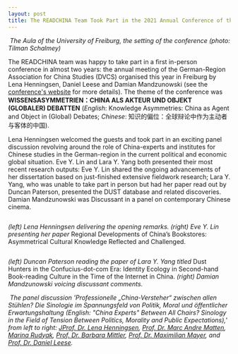 ```yaml
---
layout: post
title: The READCHINA Team Took Part in the 2021 Annual Conference of the German-Region Association for China Studies (DVCS) held in Freiburg
---
```


<span class="image fit"><img src="{% link assets/images/dvcs2021-1.jpeg %}" alt="" /></span>
*The Aula of the University of Freiburg, the setting of the conference (photo: Tilman Schalmey)*

The READCHINA team was happy to take part in a first in-person conference in almost two years: the annual meeting of the German-Region Association for China Studies (DVCS) organised this year in Freiburg by Lena Henningsen, Daniel Leese and Damian Mandzunowski (see the [conference's website](https://dvcs2021.github.io) for more details). The theme of the conference was __WISSENSASYMMETRIEN：CHINA ALS AKTEUR UND OBJEKT (GLOBALER) DEBATTEN__ (*English*: Knowledge Asymmetries: China as Agent and Object in (Global) Debates; *Chinese*: 知识的偏位：全球辩论中作为主动者与客体的中国).

Lena Henningsen welcomed the guests and took part in an exciting panel discussion revolving around the role of China-experts and institutes for Chinese studies in the German-region in the current political and economic global situation. Eve Y. Lin and Lara Y. Yang both presented their most recent research outputs: Eve Y. Lin shared the ongoing advancements of her dissertation based on just-finished extensive fieldwork research; Lara Y. Yang, who was unable to take part in person but had her paper read out by Duncan Paterson, presented the DUST database and related discoveries. Damian Mandzunowski was Discussant in a panel on contemporary Chinese cinema.  

<div class="box alt">
	<div class="row uniform">
		<div class="6u"><span class="image fit"><img src="{% link assets/images/dvcs2021-2.png %}" alt="" /></span></div>
    <div class="6u"><span class="image fit"><img src="{% link assets/images/dvcs2021-4.png %}" alt="" /></span></div>
    <p><i>(left) Lena Henningsen delivering the opening remarks. (right) Eve Y. Lin presenting her paper </i>Regional Developments of China’s Bookstores: Asymmetrical Cultural Knowledge Reflected and Challenged.</p>  
	</div>
</div>
<div class="box alt">
	<div class="row uniform">  
    <div class="6u"><span class="image fit"><img src="{% link assets/images/dvcs2021-5.png %}" alt="" /></span></div>
    <div class="6u"><span class="image fit"><img src="{% link assets/images/dvcs2021-3.png %}" alt="" /></span></div>
    <p><i>(left) Duncan Paterson reading the paper of Lara Y. Yang titled </i>Dust Hunters in the Confucius-dot-com Era: Identity Ecology in Second-hand Book-reading Culture in the Time of the Internet in China. <i>(right) Damian Mandzunowski voicing discussant comments.</i></p>
  </div>
</div>

<span class="image fit"><img src="{% link assets/images/dvcs2021-6.png %}" alt="" /></span>
*The panel discussion 'Professionelle „China-Versteher“ zwischen allen Stühlen? Die Sinologie im Spannungsfeld von Politik, Moral und öffentlicher Erwartungshaltung (English: "China Experts" Between All Chairs? Sinology in the Field of Tension Between Politics, Morality and Public Expectations),' from left to right: [JProf. Dr. Lena Henningsen](https://www.sinologie.uni-freiburg.de/Mitarbeiterinnen/professorinnen/henningsen), [Prof. Dr. Marc Andre Matten](https://www.sinologie.phil.fau.de/mitarbeiter/professuren/prof-dr-marc-matten/), [Marina Rudyak](https://www.zo.uni-heidelberg.de/sinologie/institute/staff/rudyak/), [Prof. Dr. Barbara Mittler](https://www.zo.uni-heidelberg.de/sinologie/institute/staff/mittler/), [Prof. Dr. Maximilian Mayer](https://www.cassis.uni-bonn.de/en/ueber-cassis/prof.-maximilian-mayer-en/prof-dr-maximilian-mayer-en), and [Prof. Dr. Daniel Leese](https://www.sinologie.uni-freiburg.de/Mitarbeiterinnen/professorinnen/leese).*

